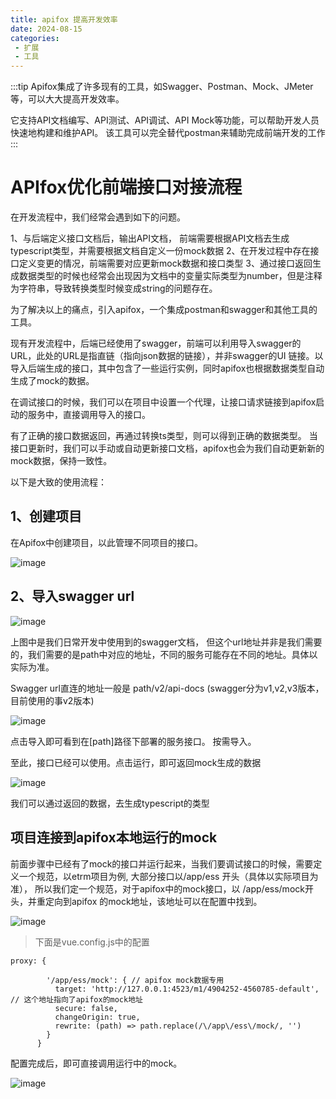 ```yaml
---
title: apifox 提高开发效率
date: 2024-08-15
categories:
 - 扩展
 - 工具
---
```


:::tip
Apifox集成了许多现有的工具，如Swagger、Postman、Mock、JMeter等，可以大大提高开发效率。

它支持API文档编写、API测试、API调试、API Mock等功能，可以帮助开发人员快速地构建和维护API。
该工具可以完全替代postman来辅助完成前端开发的工作
:::




# APIfox优化前端接口对接流程
在开发流程中，我们经常会遇到如下的问题。

1、与后端定义接口文档后，输出API文档， 前端需要根据API文档去生成typescript类型，并需要根据文档自定义一份mock数据
2、在开发过程中存在接口定义变更的情况，前端需要对应更新mock数据和接口类型
3、通过接口返回生成数据类型的时候也经常会出现因为文档中的变量实际类型为number，但是注释为字符串，导致转换类型时候变成string的问题存在。


为了解决以上的痛点，引入apifox，一个集成postman和swagger和其他工具的工具。

现有开发流程中，后端已经使用了swagger，前端可以利用导入swagger的URL，此处的URL是指直链（指向json数据的链接），并非swagger的UI 链接。以导入后端生成的接口，其中包含了一些运行实例，同时apifox也根据数据类型自动生成了mock的数据。

在调试接口的时候，我们可以在项目中设置一个代理，让接口请求链接到apifox启动的服务中，直接调用导入的接口。

有了正确的接口数据返回，再通过转换ts类型，则可以得到正确的数据类型。 当接口更新时，我们可以手动或自动更新接口文档，apifox也会为我们自动更新新的mock数据，保持一致性。

以下是大致的使用流程：

## 1、创建项目

在Apifox中创建项目，以此管理不同项目的接口。

![image](https://github.com/nothing-sy/newBlog/.vuepress/public/images/图片1.png?raw=true)

## 2、导入swagger url
![image](https://github.com/nothing-sy/newBlog/.vuepress/public/images/图片2.png?raw=true)

上图中是我们日常开发中使用到的swagger文档， 但这个url地址并非是我们需要的，我们需要的是path中对应的地址，不同的服务可能存在不同的地址。具体以实际为准。

Swagger url直连的地址一般是   path/v2/api-docs (swagger分为v1,v2,v3版本，目前使用的事v2版本)

![image](https://github.com/nothing-sy/newBlog/.vuepress/public/images/图片3.png?raw=true)

点击导入即可看到在[path]路径下部署的服务接口。 按需导入。

至此，接口已经可以使用。点击运行，即可返回mock生成的数据

![image](https://github.com/nothing-sy/newBlog/.vuepress/public/images/图片4.png?raw=true)


我们可以通过返回的数据，去生成typescript的类型



## 项目连接到apifox本地运行的mock

前面步骤中已经有了mock的接口并运行起来，当我们要调试接口的时候，需要定义一个规范，以etrm项目为例,  大部分接口以/app/ess 开头（具体以实际项目为准）， 所以我们定一个规范，对于apifox中的mock接口，以 /app/ess/mock开头，并重定向到apifox 的mock地址，该地址可以在配置中找到。

![image](https://github.com/nothing-sy/newBlog/.vuepress/public/images/图片5.png?raw=true)

> 下面是vue.config.js中的配置

```
proxy: {
        
        '/app/ess/mock': { // apifox mock数据专用
          target: 'http://127.0.0.1:4523/m1/4904252-4560785-default', // 这个地址指向了apifox的mock地址
          secure: false,
          changeOrigin: true,
          rewrite: (path) => path.replace(/\/app\/ess\/mock/, '')
        }
      }

```


配置完成后，即可直接调用运行中的mock。

![image](https://github.com/nothing-sy/newBlog/.vuepress/public/images/图片6.png?raw=true)
